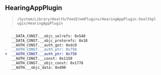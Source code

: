## HearingAppPlugin

> `/System/Library/Health/FeedItemPlugins/HearingAppPlugin.healthplugin/HearingAppPlugin`

```diff

   __DATA_CONST.__objc_selrefs: 0x540
   __DATA_CONST.__objc_protorefs: 0x18
   __AUTH_CONST.__auth_got: 0xdc0
-  __AUTH_CONST.__auth_ptr: 0x758
+  __AUTH_CONST.__auth_ptr: 0x750
   __AUTH_CONST.__const: 0x1158
   __AUTH_CONST.__objc_const: 0x1778
   __AUTH.__objc_data: 0xd90

```
